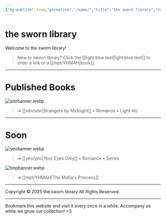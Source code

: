 ```yaml
---
{"dg-publish":true,"permalink":"/home/","title":"the sworn library","tags":["gardenEntry"]}
---
```


# the sworn library
Welcome to the sworn library!

> New to sworn library?
Click the [[light blue text\|light blue text]] to enter a link or a [[mpt/YHMAH\|book]].


***

# Published Books
![sitnbanner.webp](/img/user/sitn/sitnbanner.webp)
> ➔ [[sitn/sitn\|Strangers by Midnight]] • Romance • Light AU


***

# Soon
![yeobanner.webp](/img/user/yeo/yeostorage/yeobanner.webp)
> ➔ [[yeo/yeo\|Your Eyes Only]] • Romance • Series

![tmpbanner.webp](/img/user/b%20storage/a%20storage/tmpbanner.webp)
>  ➔ [[mpt/YHMAH\|The Mafia's Princess]] 

---
Copyright © 2025 the sworn library
All Rights Reserved.

***

Bookmark this website and visit it every once in a while. Accompany us while we grow our collection! <3